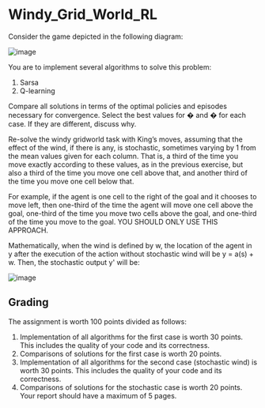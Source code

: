 # Windy_Grid_World_RL

Consider the game depicted in the following diagram:


![image](https://user-images.githubusercontent.com/51359449/181653632-1965b358-ad52-4f3a-8524-86674802acbe.png)


You are to implement several algorithms to solve this problem:

1. Sarsa
2. Q-learning

Compare all solutions in terms of the optimal policies and episodes necessary for convergence. Select
the best values for � and � for each case. If they are different, discuss why. 

Re-solve the windy gridworld task with King’s moves, assuming that the effect of the wind, if there is
any, is stochastic, sometimes varying by 1 from the mean values given for each column. That is, a third
of the time you move exactly according to these values, as in the previous exercise, but also a third of
the time you move one cell above that, and another third of the time you move one cell below that.

For example, if the agent is one cell to the right of the goal and it chooses to move left, then one-third of
the time the agent will move one cell above the goal, one-third of the time you move two cells above
the goal, and one-third of the time you move to the goal. YOU SHOULD ONLY USE THIS APPROACH.

Mathematically, when the wind is defined by w, the location of the agent in y after the execution of the
action without stochastic wind will be y = a(s) + w. Then, the stochastic output y' will be:

![image](https://user-images.githubusercontent.com/51359449/181653818-eb556955-b662-4c55-9ea1-130f83e84026.png)


## Grading

The assignment is worth 100 points divided as follows:

1. Implementation of all algorithms for the first case is worth 30 points. This includes the quality of
your code and its correctness.
2. Comparisons of solutions for the first case is worth 20 points.
3. Implementation of all algorithms for the second case (stochastic wind) is worth 30 points. This
includes the quality of your code and its correctness.
4. Comparisons of solutions for the stochastic case is worth 20 points. Your report should have a
maximum of 5 pages.
